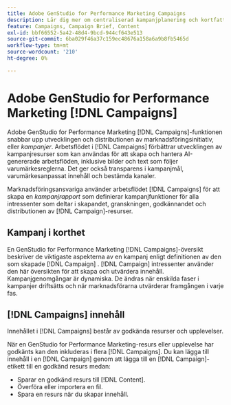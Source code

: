 ```yaml
---
title: Adobe GenStudio for Performance Marketing Campaigns
description: Lär dig mer om centraliserad kampanjplanering och kortfattad kampanjframtagning.
feature: Campaigns, Campaign Brief, Content
exl-id: bbf66552-5a42-48d4-9bcd-944cf643e513
source-git-commit: 6ba029f46a37c159ec48676a158a6a9b8fb5465d
workflow-type: tm+mt
source-wordcount: '210'
ht-degree: 0%

---
```


# Adobe GenStudio for Performance Marketing [!DNL Campaigns]

Adobe GenStudio for Performance Marketing [!DNL Campaigns]-funktionen snabbar upp utvecklingen och distributionen av marknadsföringsinitiativ, eller _kampanjer_. Arbetsflödet i [!DNL Campaigns] förbättrar utvecklingen av kampanjresurser som kan användas för att skapa och hantera AI-genererade arbetsflöden, inklusive bilder och text som följer varumärkesreglerna. Det ger också transparens i kampanjmål, varumärkesanpassat innehåll och bestämda kanaler.

Marknadsföringsansvariga använder arbetsflödet [!DNL Campaigns] för att skapa en _kampanjrapport_ som definierar kampanjfunktioner för alla intressenter som deltar i skapandet, granskningen, godkännandet och distributionen av [!DNL Campaign]-resurser.

## Kampanj i korthet

En GenStudio for Performance Marketing [!DNL Campaigns]-översikt beskriver de viktigaste aspekterna av en kampanj enligt definitionen av den som skapade [!DNL Campaign] . [!DNL Campaign] intressenter använder den här översikten för att skapa och utvärdera innehåll. Kampanjgenomgångar är dynamiska. De ändras när enskilda faser i kampanjer driftsätts och när marknadsförarna utvärderar framgången i varje fas.

## [!DNL Campaigns] innehåll

Innehållet i [!DNL Campaigns] består av godkända resurser och upplevelser.

När en GenStudio for Performance Marketing-resurs eller upplevelse har godkänts kan den inkluderas i flera [!DNL Campaigns]. Du kan lägga till innehåll i en [!DNL Campaign] genom att lägga till en [!DNL Campaign]-etikett till en godkänd resurs medan:

* Sparar en godkänd resurs till [!DNL Content].
* Överföra eller importera en fil.
* Spara en resurs när du skapar innehåll.
